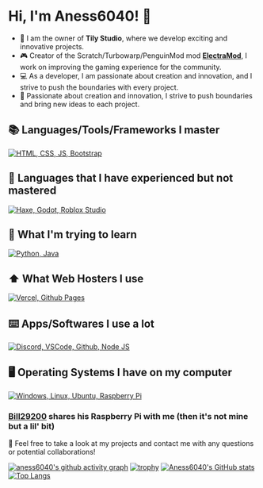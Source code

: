 # Hi, I'm Aness6040! 👋

- 🚀 I am the owner of **Tily Studio**, where we develop exciting and innovative projects.
- 🎮 Creator of the Scratch/Turbowarp/PenguinMod mod [**ElectraMod**](https://electramod.vercel.app), I work on improving the gaming experience for the community.
- 💻 As a developer, I am passionate about creation and innovation, and I strive to push the boundaries with every project.
- 🌟 Passionate about creation and innovation, I strive to push boundaries and bring new ideas to each project.

## 📚 **Languages/Tools/Frameworks I master**
[![HTML, CSS, JS, Bootstrap](https://skillicons.dev/icons?i=html,css,js,bootstrap)](https://skillicons.dev)
## 📝 **Languages that I have experienced but not mastered**
[![Haxe, Godot, Roblox Studio](https://skillicons.dev/icons?i=haxe,haxeflixel,godot,robloxstudio)](https://skillicons.dev)
## 🎯 **What I'm trying to learn**
[![Python, Java](https://skillicons.dev/icons?i=python,java)](https://skillicons.dev)
## ⬆️ **What Web Hosters I use**
[![Vercel, Github Pages](https://skillicons.dev/icons?i=vercel,github)](https://skillicons.dev)
## ⌨️ **Apps/Softwares I use a lot**
[![Discord, VSCode, Github, Node JS](https://skillicons.dev/icons?i=discord,vscode,github,nodejs)](https://skillicons.dev)

## 🖥️ **Operating Systems I have on my computer**
[![Windows, Linux, Ubuntu, Raspberry Pi](https://skillicons.dev/icons?i=windows,linux,ubuntu,raspberrypi)](https://skillicons.dev)
### [Bill29200](https://github.com/Bill29200) shares his Raspberry Pi with me (then it's not mine but a lil' bit)
💬 Feel free to take a look at my projects and contact me with any questions or potential collaborations!

[![aness6040's github activity graph](https://github-readme-activity-graph.vercel.app/graph?username=aness6040)](github-readme-activity-graph.vercel.app/graph?bg_color=ffe97f)
[![trophy](https://github-profile-trophy.vercel.app/?username=aness6040&theme=onedark)](https://github.com/ryo-ma/github-profile-trophy)
[![Aness6040's GitHub stats](https://github-readme-stats.vercel.app/api?username=Aness6040&show_icons=true&theme=cobalt&count_private=true&include_all_commits=true)](https://github.com/anuraghazra/github-readme-stats)
[![Top Langs](https://github-readme-stats.vercel.app/api/top-langs/?username=aness6040&langs_count=10&theme=cobalt&layout=compact)](https://github.com/anuraghazra/github-readme-stats)
